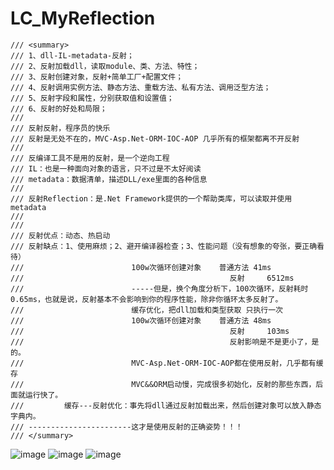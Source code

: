 # LC_MyReflection
    /// <summary>
    /// 1、dll-IL-metadata-反射；
    /// 2、反射加载dll，读取module、类、方法、特性；
    /// 3、反射创建对象，反射+简单工厂+配置文件；
    /// 4、反射调用实例方法、静态方法、重载方法、私有方法、调用泛型方法；
    /// 5、反射字段和属性，分别获取值和设置值；
    /// 6、反射的好处和局限；
    /// 
    /// 反射反射，程序员的快乐
    /// 反射是无处不在的，MVC-Asp.Net-ORM-IOC-AOP 几乎所有的框架都离不开反射
    /// 
    /// 反编译工具不是用的反射，是一个逆向工程
    /// IL：也是一种面向对象的语言，只不过是不太好阅读
    /// metadata：数据清单，描述DLL/exe里面的各种信息
    /// 
    /// 反射Reflection：是.Net Framework提供的一个帮助类库，可以读取并使用metadata
    /// 
    /// 
    /// 反射优点：动态、热启动
    /// 反射缺点：1、使用麻烦；2、避开编译器检查；3、性能问题（没有想象的夸张，要正确看待）
    ///                        100w次循环创建对象    普通方法 41ms
    ///                                              反射     6512ms
    ///                        -----但是，换个角度分析下，100次循环，反射耗时0.65ms，也就是说，反射基本不会影响到你的程序性能，除非你循环太多反射了。               
    ///                        缓存优化，把dll加载和类型获取 只执行一次
    ///                        100w次循环创建对象    普通方法 48ms
    ///                                              反射     103ms
    ///                                              反射影响是不是更小了，是的。
    ///                        MVC-Asp.Net-ORM-IOC-AOP都在使用反射，几乎都有缓存
    ///                        MVC&&ORM启动慢，完成很多初始化，反射的那些东西，后面就运行快了。
    ///         缓存---反射优化：事先将dll通过反射加载出来，然后创建对象可以放入静态字典内。                       
    /// -----------------------这才是使用反射的正确姿势！！！                        
    /// </summary>

![image](https://user-images.githubusercontent.com/26539681/114154885-789fb580-9953-11eb-81bf-78362f5d1d4e.png)
![image](https://user-images.githubusercontent.com/26539681/114155040-9c62fb80-9953-11eb-8ea0-e10caca4d389.png)
![image](https://user-images.githubusercontent.com/26539681/114155154-bf8dab00-9953-11eb-90d6-2e8484caedc1.png)


